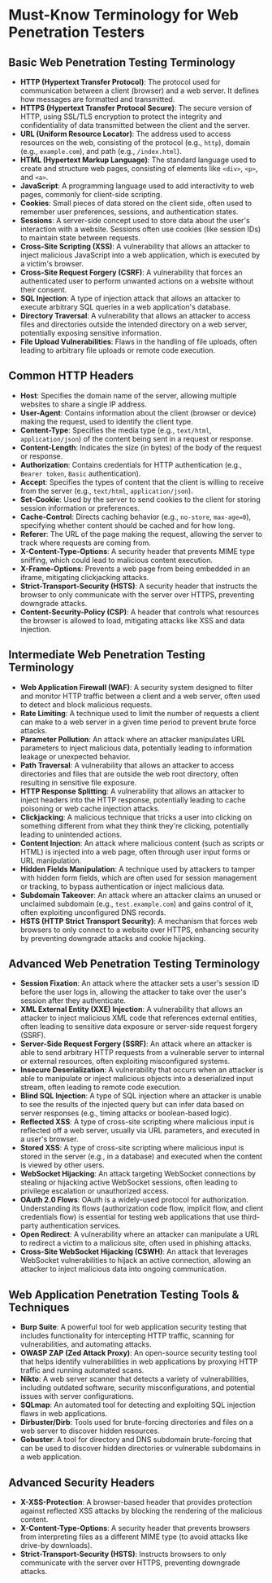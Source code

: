 # Must-Know Terminology for Web Penetration Testers

## Basic Web Penetration Testing Terminology
- **HTTP (Hypertext Transfer Protocol)**: The protocol used for communication between a client (browser) and a web server. It defines how messages are formatted and transmitted.
- **HTTPS (Hypertext Transfer Protocol Secure)**: The secure version of HTTP, using SSL/TLS encryption to protect the integrity and confidentiality of data transmitted between the client and the server.
- **URL (Uniform Resource Locator)**: The address used to access resources on the web, consisting of the protocol (e.g., `http`), domain (e.g., `example.com`), and path (e.g., `/index.html`).
- **HTML (Hypertext Markup Language)**: The standard language used to create and structure web pages, consisting of elements like `<div>`, `<p>`, and `<a>`.
- **JavaScript**: A programming language used to add interactivity to web pages, commonly for client-side scripting.
- **Cookies**: Small pieces of data stored on the client side, often used to remember user preferences, sessions, and authentication states.
- **Sessions**: A server-side concept used to store data about the user's interaction with a website. Sessions often use cookies (like session IDs) to maintain state between requests.
- **Cross-Site Scripting (XSS)**: A vulnerability that allows an attacker to inject malicious JavaScript into a web application, which is executed by a victim's browser.
- **Cross-Site Request Forgery (CSRF)**: A vulnerability that forces an authenticated user to perform unwanted actions on a website without their consent.
- **SQL Injection**: A type of injection attack that allows an attacker to execute arbitrary SQL queries in a web application's database.
- **Directory Traversal**: A vulnerability that allows an attacker to access files and directories outside the intended directory on a web server, potentially exposing sensitive information.
- **File Upload Vulnerabilities**: Flaws in the handling of file uploads, often leading to arbitrary file uploads or remote code execution.

## Common HTTP Headers
- **Host**: Specifies the domain name of the server, allowing multiple websites to share a single IP address.
- **User-Agent**: Contains information about the client (browser or device) making the request, used to identify the client type.
- **Content-Type**: Specifies the media type (e.g., `text/html`, `application/json`) of the content being sent in a request or response.
- **Content-Length**: Indicates the size (in bytes) of the body of the request or response.
- **Authorization**: Contains credentials for HTTP authentication (e.g., `Bearer token`, `Basic` authentication).
- **Accept**: Specifies the types of content that the client is willing to receive from the server (e.g., `text/html`, `application/json`).
- **Set-Cookie**: Used by the server to send cookies to the client for storing session information or preferences.
- **Cache-Control**: Directs caching behavior (e.g., `no-store`, `max-age=0`), specifying whether content should be cached and for how long.
- **Referer**: The URL of the page making the request, allowing the server to track where requests are coming from.
- **X-Content-Type-Options**: A security header that prevents MIME type sniffing, which could lead to malicious content execution.
- **X-Frame-Options**: Prevents a web page from being embedded in an iframe, mitigating clickjacking attacks.
- **Strict-Transport-Security (HSTS)**: A security header that instructs the browser to only communicate with the server over HTTPS, preventing downgrade attacks.
- **Content-Security-Policy (CSP)**: A header that controls what resources the browser is allowed to load, mitigating attacks like XSS and data injection.

## Intermediate Web Penetration Testing Terminology
- **Web Application Firewall (WAF)**: A security system designed to filter and monitor HTTP traffic between a client and a web server, often used to detect and block malicious requests.
- **Rate Limiting**: A technique used to limit the number of requests a client can make to a web server in a given time period to prevent brute force attacks.
- **Parameter Pollution**: An attack where an attacker manipulates URL parameters to inject malicious data, potentially leading to information leakage or unexpected behavior.
- **Path Traversal**: A vulnerability that allows an attacker to access directories and files that are outside the web root directory, often resulting in sensitive file exposure.
- **HTTP Response Splitting**: A vulnerability that allows an attacker to inject headers into the HTTP response, potentially leading to cache poisoning or web cache injection attacks.
- **Clickjacking**: A malicious technique that tricks a user into clicking on something different from what they think they're clicking, potentially leading to unintended actions.
- **Content Injection**: An attack where malicious content (such as scripts or HTML) is injected into a web page, often through user input forms or URL manipulation.
- **Hidden Fields Manipulation**: A technique used by attackers to tamper with hidden form fields, which are often used for session management or tracking, to bypass authentication or inject malicious data.
- **Subdomain Takeover**: An attack where an attacker claims an unused or unclaimed subdomain (e.g., `test.example.com`) and gains control of it, often exploiting unconfigured DNS records.
- **HSTS (HTTP Strict Transport Security)**: A mechanism that forces web browsers to only connect to a website over HTTPS, enhancing security by preventing downgrade attacks and cookie hijacking.

## Advanced Web Penetration Testing Terminology
- **Session Fixation**: An attack where the attacker sets a user's session ID before the user logs in, allowing the attacker to take over the user's session after they authenticate.
- **XML External Entity (XXE) Injection**: A vulnerability that allows an attacker to inject malicious XML code that references external entities, often leading to sensitive data exposure or server-side request forgery (SSRF).
- **Server-Side Request Forgery (SSRF)**: An attack where an attacker is able to send arbitrary HTTP requests from a vulnerable server to internal or external resources, often exploiting misconfigured systems.
- **Insecure Deserialization**: A vulnerability that occurs when an attacker is able to manipulate or inject malicious objects into a deserialized input stream, often leading to remote code execution.
- **Blind SQL Injection**: A type of SQL injection where an attacker is unable to see the results of the injected query but can infer data based on server responses (e.g., timing attacks or boolean-based logic).
- **Reflected XSS**: A type of cross-site scripting where malicious input is reflected off a web server, usually via URL parameters, and executed in a user's browser.
- **Stored XSS**: A type of cross-site scripting where malicious input is stored in the server (e.g., in a database) and executed when the content is viewed by other users.
- **WebSocket Hijacking**: An attack targeting WebSocket connections by stealing or hijacking active WebSocket sessions, often leading to privilege escalation or unauthorized access.
- **OAuth 2.0 Flows**: OAuth is a widely-used protocol for authorization. Understanding its flows (authorization code flow, implicit flow, and client credentials flow) is essential for testing web applications that use third-party authentication services.
- **Open Redirect**: A vulnerability where an attacker can manipulate a URL to redirect a victim to a malicious site, often used in phishing attacks.
- **Cross-Site WebSocket Hijacking (CSWH)**: An attack that leverages WebSocket vulnerabilities to hijack an active connection, allowing an attacker to inject malicious data into ongoing communication.

## Web Application Penetration Testing Tools & Techniques
- **Burp Suite**: A powerful tool for web application security testing that includes functionality for intercepting HTTP traffic, scanning for vulnerabilities, and automating attacks.
- **OWASP ZAP (Zed Attack Proxy)**: An open-source security testing tool that helps identify vulnerabilities in web applications by proxying HTTP traffic and running automated scans.
- **Nikto**: A web server scanner that detects a variety of vulnerabilities, including outdated software, security misconfigurations, and potential issues with server configurations.
- **SQLmap**: An automated tool for detecting and exploiting SQL injection flaws in web applications.
- **Dirbuster/Dirb**: Tools used for brute-forcing directories and files on a web server to discover hidden resources.
- **Gobuster**: A tool for directory and DNS subdomain brute-forcing that can be used to discover hidden directories or vulnerable subdomains in a web application.

## Advanced Security Headers
- **X-XSS-Protection**: A browser-based header that provides protection against reflected XSS attacks by blocking the rendering of the malicious content.
- **X-Content-Type-Options**: A security header that prevents browsers from interpreting files as a different MIME type (to avoid attacks like drive-by downloads).
- **Strict-Transport-Security (HSTS)**: Instructs browsers to only communicate with the server over HTTPS, preventing downgrade attacks.

